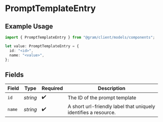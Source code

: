 # PromptTemplateEntry

## Example Usage

```typescript
import { PromptTemplateEntry } from "@gram/client/models/components";

let value: PromptTemplateEntry = {
  id: "<id>",
  name: "<value>",
};
```

## Fields

| Field                                                           | Type                                                            | Required                                                        | Description                                                     |
| --------------------------------------------------------------- | --------------------------------------------------------------- | --------------------------------------------------------------- | --------------------------------------------------------------- |
| `id`                                                            | *string*                                                        | :heavy_check_mark:                                              | The ID of the prompt template                                   |
| `name`                                                          | *string*                                                        | :heavy_check_mark:                                              | A short url-friendly label that uniquely identifies a resource. |